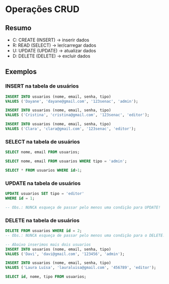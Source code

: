 # Operações CRUD

## Resumo

- C: CREATE (INSERT)    -> inserir dados
- R: READ (SELECT)      -> ler/carregar dados
- U: UPDATE (UPDATE)    -> atualizar dados
- D: DELETE (DELETE)    -> excluir dados

## Exemplos

### INSERT na tabela de usuários

```sql
INSERT INTO usuarios (nome, email, senha, tipo)
VALUES ('Dayane', 'dayane@gmail.com', '123senac', 'admin');
```

```sql
INSERT INTO usuarios (nome, email, senha, tipo)
VALUES ('Cristina', 'cristina@gmail.com', '123senac', 'editor');
```

```sql
INSERT INTO usuarios (nome, email, senha, tipo)
VALUES ('Clara', 'clara@gmail.com', '123senac', 'editor');
```

### SELECT na tabela de usuários

```sql
SELECT nome, email FROM usuarios;
```

```sql
SELECT nome, email FROM usuarios WHERE tipo = 'admin';
```

```sql
SELECT * FROM usuarios WHERE id>1;
```

### UPDATE na tabela de usuários

```sql
UPDATE usuarios SET tipo = 'editor'
WHERE id = 1;

-- Obs.: NUNCA esqueça de passar pelo menos uma condição para UPDATE!
```

### DELETE na tabela de usuários
```sql
DELETE FROM usuarios WHERE id = 2;
-- Obs.: NUNCA esqueça de passar pelo menos uma condição para o DELETE!
```

```sql
-- Abaixo inserimos mais dois usuarios
INSERT INTO usuarios (nome, email, senha, tipo)
VALUES ('Davi', 'davi@gmail.com', '123456', 'admin');
```
```sql
INSERT INTO usuarios (nome, email, senha, tipo)
VALUES ('Laura Luísa', 'lauraluisa@gmail.com', '456789', 'editor');
```

```sql
SELECT id, nome, tipo FROM usuarios;
```
